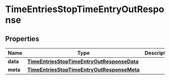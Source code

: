 

# TimeEntriesStopTimeEntryOutResponse


## Properties

| Name | Type | Description | Notes |
|------------ | ------------- | ------------- | -------------|
|**data** | [**TimeEntriesStopTimeEntryOutResponseData**](TimeEntriesStopTimeEntryOutResponseData.md) |  |  [optional] |
|**meta** | [**TimeEntriesStopTimeEntryOutResponseMeta**](TimeEntriesStopTimeEntryOutResponseMeta.md) |  |  [optional] |



